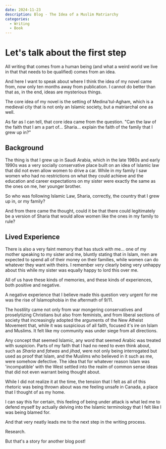 ```yaml
---
date: 2024-11-23
description: Blog - The Idea of a Muslim Matriarchy
categories:
  - Writing
  - Book
---
```


# Let's talk about the first step

All writing that comes from a human being (and what a weird world we live in that that needs to be qualified) comes from an idea.

And here I want to speak about where I think the idea of my novel came from, now only ten months away from publication. I cannot do better than that as, in the end, ideas are mysterious things.

The core idea of my novel is the setting of Medina'tul-Agham, which is a medieval city that is not only an Islamic society, but a matriarchal one as well.

As far as I can tell, that core idea came from the question. "Can the law of the faith that I am a part of... Sharia... explain the faith of the family that I grew up in?"

<!-- more -->

## Background

The thing is that I grew up in Saudi Arabia, which in the late 1980s and early 1990s was a very socially conservative place built on an idea of Islamic law that did not even allow women to drive a car. While in my family I saw women who had no restrictions on what they could achieve and the education and career expectations  on my sister were exactly the same as the ones on me, her younger brother.

So who was following Islamic Law, Sharia, correctly, the country that I grew up in, or my family?

And from there came the thought, could it be that there could legitimately be a version of Sharia that would allow women like the ones in my family to rule?

## Lived Experience

There is also a very faint memory that has stuck with me... one of my mother speaking to my sister and me, bluntly stating that in Islam, men are expected to spend all of their money on their families, while women can do whatever they want with theirs. I remember *very* clearly being very unhappy about this while my sister was equally happy to lord this over me.

All of us have these kinds of memories, and these kinds of experiences, both positive and negative.

A negative experience that I believe made this question very urgent for me was the rise of Islamophobia in the aftermath of 9/11.

The hostility came not only from war mongering conservatives and proselytizing Christians but also from feminists, and from liberal sections of society that increasingly adopted the arguments of the New Atheist Movement that, while  it was suspicious of all faith, focused it's ire on Islam and Muslims. It felt like my community was under siege from all directions.

Any concept that seemed Islamic, any word that seemed Arabic was treated with suspicion.  Parts of my faith that I had no need to even think about, such as *Sharia* and *fatwas* and *jihad*, were not only being interrogated but used as proof that Islam, and the Muslims who believed in it such as me, were somehow defective. The idea that for whatever reason Islam was 'incompatible' with the West settled into the realm of common sense ideas that did not even warrant being thought about.

While I did not realize it at the time, the tension that I felt as all of this rhetoric was being thrown about was me feeling unsafe in Canada, a place that I thought of as my home.

I can say this for certain, this feeling of being under attack is what led me to defend myself by actually delving into the Islamic terminology that I felt like I was being blamed for.

And that very neatly leads me to the next step in the writing process.

Research.

But that's a story for another blog post!
